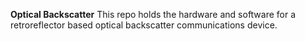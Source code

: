 **Optical Backscatter**
This repo holds the hardware and software for a retroreflector based optical backscatter communications device.

